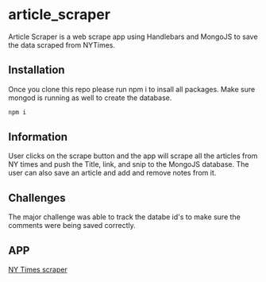 # article_scraper

Article Scraper is a web scrape app using Handlebars and MongoJS to save the data scraped from NYTimes.

## Installation

Once you clone this repo please run npm i to insall all packages.  Make sure mongod is running as well to create the database.

```bash
npm i
```

## Information

User clicks on the scrape button and the app will scrape all the articles from NY times and push the Title, link, and snip to the MongoJS database.  The user can also save an article and add and remove notes from it.

## Challenges
The major challenge was able to track the databe id's to make sure the comments were being saved correctly.

## APP
[NY Times scraper](https://fierce-bastion-27645.herokuapp.com/)
